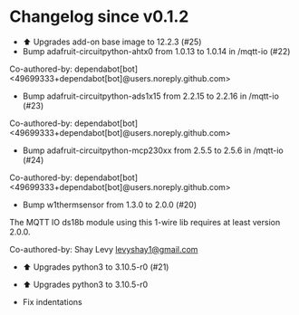 # Changelog since v0.1.2
- ⬆️ Upgrades add-on base image to 12.2.3 (#25) 
- Bump adafruit-circuitpython-ahtx0 from 1.0.13 to 1.0.14 in /mqtt-io (#22)

Co-authored-by: dependabot[bot] <49699333+dependabot[bot]@users.noreply.github.com> 
- Bump adafruit-circuitpython-ads1x15 from 2.2.15 to 2.2.16 in /mqtt-io (#23)

Co-authored-by: dependabot[bot] <49699333+dependabot[bot]@users.noreply.github.com> 
- Bump adafruit-circuitpython-mcp230xx from 2.5.5 to 2.5.6 in /mqtt-io (#24)

Co-authored-by: dependabot[bot] <49699333+dependabot[bot]@users.noreply.github.com> 
- Bump w1thermsensor from 1.3.0 to 2.0.0 (#20)

The MQTT IO ds18b module using this 1-wire lib requires at least version
2.0.0.

Co-authored-by: Shay Levy <levyshay1@gmail.com> 
- ⬆️ Upgrades python3 to 3.10.5-r0 (#21)

* ⬆️ Upgrades python3 to 3.10.5-r0

* Fix indentations 
